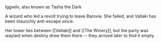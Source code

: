 Iggwilv, also known as Tasha the Dark

A wizard who led a revolt trying to leave Barovia. She failed, and Vallaki has been staunchly anti-escape since.

Her tower lies between [[Vallaki]] and [[The Winery]], but the party was waylaid when destiny drew them there -- they arrived later to find it empty.